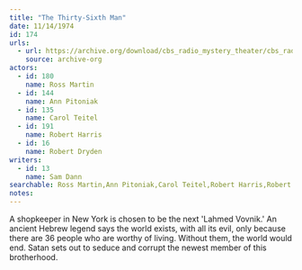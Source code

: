 ```yaml
---
title: "The Thirty-Sixth Man"
date: 11/14/1974
id: 174
urls: 
  - url: https://archive.org/download/cbs_radio_mystery_theater/cbs_radio_mystery_theater-0151-0200.zip/cbs_radio_mystery_theater-0151-0200%2Fcbsrmt_0174_the_36th_man.mp3
    source: archive-org
actors:  
  - id: 180
    name: Ross Martin  
  - id: 144
    name: Ann Pitoniak  
  - id: 135
    name: Carol Teitel  
  - id: 191
    name: Robert Harris  
  - id: 16
    name: Robert Dryden
writers:  
  - id: 13
    name: Sam Dann
searchable: Ross Martin,Ann Pitoniak,Carol Teitel,Robert Harris,Robert Dryden Sam Dann
notes:  
---
```

A shopkeeper in New York is chosen to be the next 'Lahmed Vovnik.' An ancient Hebrew legend says the world exists, with all its evil, only because there are 36 people who are worthy of living. Without them, the world would end. Satan sets out to seduce and corrupt the newest member of this brotherhood.